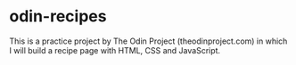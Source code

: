 # odin-recipes
This is a practice project by The Odin Project (theodinproject.com) in which I will build a recipe page with HTML, CSS and JavaScript.